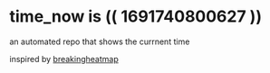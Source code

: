 # time_now is (( 1691740800627 ))

an automated repo that shows the currnent time

inspired by [breakingheatmap](https://github.com/breakingheatmap/breakingheatmap)